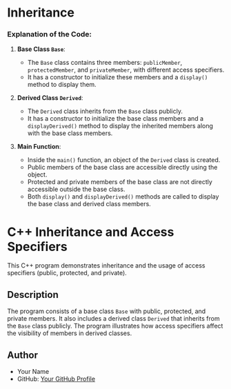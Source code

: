 # Inheritance
### Explanation of the Code:

1. **Base Class `Base`**:
   - The `Base` class contains three members: `publicMember`, `protectedMember`, and `privateMember`, with different access specifiers.
   - It has a constructor to initialize these members and a `display()` method to display them.

2. **Derived Class `Derived`**:
   - The `Derived` class inherits from the `Base` class publicly.
   - It has a constructor to initialize the base class members and a `displayDerived()` method to display the inherited members along with the base class members.

3. **Main Function**:
   - Inside the `main()` function, an object of the `Derived` class is created.
   - Public members of the base class are accessible directly using the object.
   - Protected and private members of the base class are not directly accessible outside the base class.
   - Both `display()` and `displayDerived()` methods are called to display the base class and derived class members.


# C++ Inheritance and Access Specifiers

This C++ program demonstrates inheritance and the usage of access specifiers (public, protected, and private).

## Description

The program consists of a base class `Base` with public, protected, and private members. It also includes a derived class `Derived` that inherits from the `Base` class publicly. The program illustrates how access specifiers affect the visibility of members in derived classes.

## Author

- Your Name
- GitHub: [Your GitHub Profile](https://github.com/codewithdark-git)

